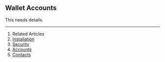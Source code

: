 ## Wallet Accounts

This needs details.

---

1. Related Articles
2. [Installation](../installation/)
3. [Security](../security/)
4. [Accounts](../accounts/)
5. [Contacts](../contacts/)
